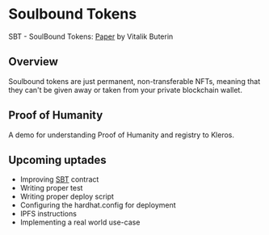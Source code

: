 # Soulbound Tokens
SBT - SoulBound Tokens: [Paper](https://papers.ssrn.com/sol3/papers.cfm?abstract_id=4105763) by Vitalik Buterin

## Overview
Soulbound tokens are just permanent, non-transferable NFTs, meaning that they can't be given away or taken from your private blockchain wallet.

## Proof of Humanity 
A demo for understanding Proof of Humanity and registry to Kleros.


## Upcoming uptades
- Improving [SBT](/contracts/SBT.sol) contract
- Writing proper test 
- Writing proper deploy script
- Configuring the hardhat.config for deployment
- IPFS instructions
- Implementing a real world use-case